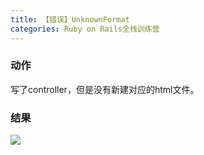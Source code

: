 ```yaml
---
title: 【错误】UnknownFormat
categories: Ruby on Rails全栈训练营
---
```


### 动作

写了controller，但是没有新建对应的html文件。

### 结果

![][image-1]

[image-1]:	http://oggx6lf7f.bkt.clouddn.com/yy7dk.png
